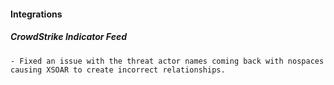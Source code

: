 #### Integrations

##### CrowdStrike Indicator Feed

    - Fixed an issue with the threat actor names coming back with nospaces causing XSOAR to create incorrect relationships.
